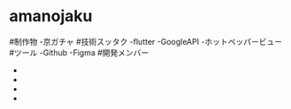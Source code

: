 # amanojaku

#制作物
-京ガチャ
#技術スッタク
-flutter
-GoogleAPI
-ホットペッパービュー
#ツール
-Github
-Figma
#開発メンバー
- []()
- []()
- []()
- []()
